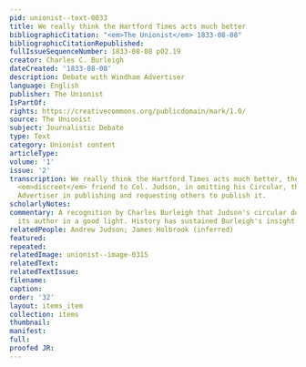 ```yaml
---
pid: unionist--text-0033
title: We really think the Hartford Times acts much better
bibliographicCitation: "<em>The Unionist</em> 1833-08-08"
bibliographicCitationRepublished: 
fullIssueSequenceNumber: 1833-08-08 p02.19
creator: Charles C. Burleigh
dateCreated: '1833-08-08'
description: Debate with Windham Advertiser
language: English
publisher: The Unionist
IsPartOf: 
rights: https://creativecommons.org/publicdomain/mark/1.0/
source: The Unionist
subject: Journalistic Debate
type: Text
category: Unionist content
articleType: 
volume: '1'
issue: '2'
transcription: We really think the Hartford Times acts much better, the part of a
  <em>discreet</em> friend to Col. Judson, in omitting his Circular, than does the
  Advertiser in publishing and requesting others to publish it.
scholarlyNotes: 
commentary: A recognition by Charles Burleigh that Judson's circular does not present
  its author in a good light. History has sustained Burleigh's insight in this regard.
relatedPeople: Andrew Judson; James Holbrook (inferred)
featured: 
repeated: 
relatedImage: unionist--image-0315
relatedText: 
relatedTextIssue: 
filename: 
caption: 
order: '32'
layout: items_item
collection: items
thumbnail: 
manifest: 
full: 
proofed JR: 
---
```

